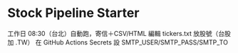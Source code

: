# Stock Pipeline Starter

工作日 08:30（台北）自動跑，寄信＋CSV/HTML
編輯 tickers.txt 放股號（台股加 .TW）
在 GitHub Actions Secrets 設 SMTP_USER/SMTP_PASS/SMTP_TO
